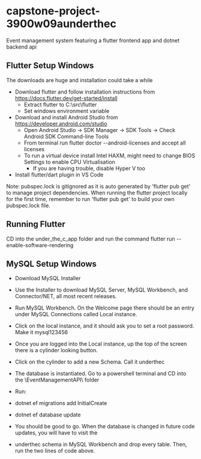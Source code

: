 # capstone-project-3900w09aunderthec
Event management system featuring a flutter frontend app and dotnet backend api

## Flutter Setup Windows
The downloads are huge and installation could take a while

- Download flutter and follow installation instructions from https://docs.flutter.dev/get-started/install
    - Extract flutter to C:\src\flutter
    - Set windows environment variable
- Download and install Android Studio from https://developer.android.com/studio
    - Open Android Studio -> SDK Manager -> SDK Tools -> Check Android SDK Command-line Tools
    - From terminal run flutter doctor --android-licenses and accept all licenses
    - To run a virtual device install Intel HAXM, might need to change BIOS Settings to enable CPU Virtualisation
        - If you are having trouble, disable Hyper V too
- Install flutter/dart plugin in VS Code

Note: pubspec.lock is gitignored as it is auto generated by 'flutter pub get' to manage project dependencies. When running the flutter project locally for the first time, remember to run 'flutter pub get' to build your own pubspec.lock file.

## Running Flutter
CD into the under_the_c_app folder and run the command flutter run --enable-software-rendering

## MySQL Setup Windows
 - Download MySQL Installer
 - Use the Installer to download MySQL Server, MySQL Workbench, and Connector/NET, all most recent releases.
 - Run MySQL Workbench. On the Welcome page there should be an entry under MySQL Connections called Local instance.
 - Click on the local instance, and it should ask you to set a root password. Make it   mysql123456
 - Once you are logged into the Local instance, up the top of the screen there is a cylinder looking button.
 - Click on the cylinder to add a new Schema. Call it    underthec
 - The database is instantiated. Go to a powershell terminal and CD into the \EventManagementAPI\ folder

 - Run:
 -  dotnet ef migrations add InitialCreate
 -  dotnet ef database update

 - You should be good to go. When the database is changed in future code updates, you will have to visit the
 - underthec schema in MySQL Workbench and drop every table. Then, run the two lines of code above.